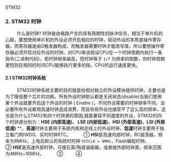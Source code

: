 STM32

### 2. STM32 时钟

&emsp; &emsp;  什么是时钟? 时钟是由电路产生的具有周期性的脉冲信号，相当于单片机的心脏，要想使用单片机的外设必须开启相应的时钟，驱动外设的本质是操作寄存器，而寄存器是由D触发器构成，而触发器需要时钟才能改写值，所以要想操作寄存器必须开启对应外设的时钟。对CPU来说假设CPU在一个时钟周期内执行一条指令(二进制代码)，若时钟频率越高，而时钟等于 `1/f` 为频率的倒数，则时钟周期更短则在相同的时间CPU能够执行更多的指，CPU的运行速度更快。

#### 2.1 STM32时钟系统

&emsp; &emsp;   STM32时钟系统主要的目的就是给相对独立的外设模块提供时钟，主要也是为了降低整个芯片的功耗，所有外设时钟默认都是关闭状态(disable)当我们使用某个外设就要开启这个外设的时钟 ( *Enable* )，不同外设需要的时钟频率不同，没必要所有外设都用高速时钟造成浪费，而且有些外设也接受不了这么高的频率，这也是为什么STM32有四个时钟源的原因,就是兼容不同速度的外设，STM32的四个时钟源分别为：**HSE (内部高速)、 LSE (内部低速)、HSI (外部高速)、LSI (外部低速)** **。**高速**时钟主要用于系统内核和总线上的外设时钟。**低速**时钟主要用于独立看门狗IWDG、实时时钟RTC。
&emsp; &emsp;  ①  **HSI**是高速内部时钟，RC振荡器，频率为8MHz，上电后默认的系统时时钟 `SYSCLK = 8MHz`，Flash编程时钟。
&emsp; &emsp;  ②  **HSE**是高速外部时钟，可接石英/陶瓷谐振器，或者接外部时钟源，频率范围为4MHz~16MHz。
&emsp; &emsp;  ③ 
&emsp; &emsp;  ④ 

